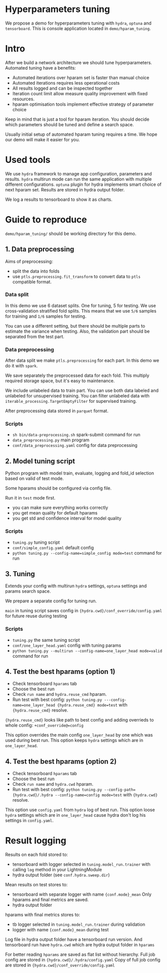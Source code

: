 # Hyperparameters tuning

We propose a demo for hyperparameters tuning with `hydra`, `optuna` and `tensorboard`.
This is console application located in `demo/hparam_tuning`.

# Intro

After we build a network architecture we should tune hyperparameters.
Automated tuning have a benefits:

- Automated iterations over hparam set is faster than manual choice
- Automated iterations requires less operational costs
- All results logged and can be inspected together
- Iteration count limit allow measure quality improvement with fixed resources.
- hparam optimisation tools implement effective strategy of parameter choice

Keep in mind that is just a tool for hparam iteration.
You should decide which parameters should be tuned and define a search space.

Usually initial setup of automated hparam tuning requires a time. We hope our demo will make it easier for you.

# Used tools

We use `hydra` framework to manage app configuration, parameters and results.
`hydra` multirun mode can run the same application with multiple different configurations.
`optuna` plugin for hydra implements smart choice of next hparam set.
Results are stored in hydra output folder.

We log a results to tensorboard to show it as charts.

# Guide to reproduce

`demo/hparam_tuning/` should be working directory for this demo.

## 1. Data preprocessing

Aims of preprocessing:

- split the data into folds
- use `ptls.preprocessing.fit_transform` to convert data to `ptls` compatible format.

### Data split

In this demo we use 6 dataset splits. One for tuning, 5 for testing.
We use cross-validation stratified fold splits.
This means that we use `5/6` samples for training and `1/6` samples for testing.

You can use a different setting, but there should be multiple parts to estimate the variance when testing.
Also, the validation part should be separated from the test part.

### Data preprocessing

After data split we make `ptls.preprocessing` for each part. In this demo we do it with `spark`.

We save separately the preprocessed data for each fold. This multiply required storage space, 
but it's easy to maintenance.

We include unlabeled data to train part.
You can use both data labeled and unlabeled for unsupervised training.
You can filter unlabeled data with `iterable_processing.TargetEmptyFilter` for supervised training.

After preprocessing data stored in `parquet` format.

### Scripts

- `sh bin/data-preprocessing.sh` spark-submit command for run
- `data_preprocessing.py` main program
- `conf/data_preprocessing.yaml` config for data preprocessing

## 2. Model tuning script

Python program with model train, evaluate, logging and fold_id selection based on valid of test mode.

Some hparams should be configured via config file.

Run it in `test` mode first.

- you can make sure everything works correctly
- you get mean quality for default hparams
- you get std and confidence interval for model quality

### Scripts

- `tuning.py` tuning script
- `conf/simple_config.yaml` default config
- `python tuning.py --config-name=simple_config mode=test` command for run

## 3. Tuning

Extends your config with multirun `hydra` settings, `optuna` settings and params search space.

We prepare a separate config for tuning run.

`main` in tuning script saves config in `{hydra.cwd}/conf_override/config.yaml` for future reuse during testing


### Scripts

- `tuning.py` the same tuning script
- `conf/one_layer_head.yaml` config with tuning params
- `python tuning.py --multirun --config-name=one_layer_head mode=valid` command for run

## 4. Test the best hparams (option 1)

- Check tensorboard `hparams` tab
- Choose the best run
- Check `run name` and `hydra.reuse_cmd` hparam.
- Run test with best config: `python tuning.py ---config-name=one_layer_head {hydra.reuse_cmd} mode=test`
with `{hydra.reuse_cmd}` resolve.

`{hydra.reuse_cmd}` looks like path to best config and adding overrieds to whole config: `+conf_override@=config`

This option overrides the main config `one_layer_head` by one which was used during best run. 
This option keeps `hydra` settings which are in `one_layer_head`.

## 4. Test the best hparams (option 2)

- Check tensorboard `hparams` tab
- Choose the best run
- Check `run name` and `hydra.cwd` hparam.
- Run test with best config: `python tuning.py --config-path={hydra.cwd}/.hydra --config-name=config mode=test`
with `{hydra.cwd}` resolve.

This option use `config.yaml` from `hydra` log of best run.
This option loose `hydra` settings which are in `one_layer_head` cause hydra don't log his settings in `config.yaml`.

# Result logging

Results on each fold stored to:

- tensorboard with logger selected in `tuning.model_run.trainer` with calling `log` method in your LightningModule
- hydra output folder (see `conf.hydra.sweep.dir`)

Mean results on test stores to:

- tensorboard with separate logger with name `{conf.mode}_mean`
Only hparams and final metrics are saved.
- hydra output folder

hparams with final metrics stores to:

- tb logger selected in `tuning.model_run.trainer` during validation
- logger with name `{conf.mode}_mean` during test

Log file in hydra output folder have a tensorboard run version.
And tensorboard run have `hydra.cwd` which are hydra output folder in `hparams`

For better reading `hparams` are saved as flat list without hierarchy.
Full job config are stored in `{hydra.cwd}/.hydra/config.yaml`
Copy of full job config are stored in `{hydra.cwd}/conf_override/config.yaml`
